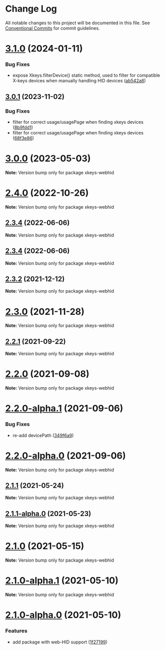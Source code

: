 # Change Log

All notable changes to this project will be documented in this file.
See [Conventional Commits](https://conventionalcommits.org) for commit guidelines.

# [3.1.0](https://github.com/SuperFlyTV/xkeys/compare/v3.0.1...v3.1.0) (2024-01-11)


### Bug Fixes

* expose Xkeys.filterDevice() static method, used to filter for compatible X-keys devices when manually handling HID devices ([ab542a8](https://github.com/SuperFlyTV/xkeys/commit/ab542a8630c749f79cd21c4589eb263c6017ea99))





## [3.0.1](https://github.com/SuperFlyTV/xkeys/compare/v3.0.0...v3.0.1) (2023-11-02)


### Bug Fixes

* filter for correct usage/usagePage when finding xkeys devices ([8b9fdd1](https://github.com/SuperFlyTV/xkeys/commit/8b9fdd1eb69abf03cfbc67f5b503bd01a8623bc5))
* filter for correct usage/usagePage when finding xkeys devices ([68f3e86](https://github.com/SuperFlyTV/xkeys/commit/68f3e869139b2a846e2be4209f5201f7e4893494))





# [3.0.0](https://github.com/SuperFlyTV/xkeys/compare/v2.4.0...v3.0.0) (2023-05-03)

**Note:** Version bump only for package xkeys-webhid

# [2.4.0](https://github.com/SuperFlyTV/xkeys/compare/v2.3.4...v2.4.0) (2022-10-26)

**Note:** Version bump only for package xkeys-webhid

## [2.3.4](https://github.com/SuperFlyTV/xkeys/compare/v2.3.3...v2.3.4) (2022-06-06)

**Note:** Version bump only for package xkeys-webhid

## [2.3.4](https://github.com/SuperFlyTV/xkeys/compare/v2.3.3...v2.3.4) (2022-06-06)

**Note:** Version bump only for package xkeys-webhid

## [2.3.2](https://github.com/SuperFlyTV/xkeys/compare/v2.3.0...v2.3.2) (2021-12-12)

**Note:** Version bump only for package xkeys-webhid

# [2.3.0](https://github.com/SuperFlyTV/xkeys/compare/v2.2.1...v2.3.0) (2021-11-28)

**Note:** Version bump only for package xkeys-webhid

## [2.2.1](https://github.com/SuperFlyTV/xkeys/compare/v2.2.0...v2.2.1) (2021-09-22)

**Note:** Version bump only for package xkeys-webhid

# [2.2.0](https://github.com/SuperFlyTV/xkeys/compare/v2.2.0-alpha.1...v2.2.0) (2021-09-08)

**Note:** Version bump only for package xkeys-webhid

# [2.2.0-alpha.1](https://github.com/SuperFlyTV/xkeys/compare/v2.2.0-alpha.0...v2.2.0-alpha.1) (2021-09-06)

### Bug Fixes

- re-add devicePath ([349f6a9](https://github.com/SuperFlyTV/xkeys/commit/349f6a93ace9480e18d5ed695186920165fea6e7))

# [2.2.0-alpha.0](https://github.com/SuperFlyTV/xkeys/compare/v2.1.1...v2.2.0-alpha.0) (2021-09-06)

**Note:** Version bump only for package xkeys-webhid

## [2.1.1](https://github.com/SuperFlyTV/xkeys/compare/v2.1.1-alpha.1...v2.1.1) (2021-05-24)

**Note:** Version bump only for package xkeys-webhid

## [2.1.1-alpha.0](https://github.com/SuperFlyTV/xkeys/compare/v2.1.0...v2.1.1-alpha.0) (2021-05-23)

**Note:** Version bump only for package xkeys-webhid

# [2.1.0](https://github.com/SuperFlyTV/xkeys/compare/v2.1.0-alpha.0...v2.1.0) (2021-05-15)

**Note:** Version bump only for package xkeys-webhid

# [2.1.0-alpha.1](https://github.com/SuperFlyTV/xkeys/compare/v2.1.0-alpha.0...v2.1.0-alpha.1) (2021-05-10)

**Note:** Version bump only for package xkeys-webhid

# [2.1.0-alpha.0](https://github.com/SuperFlyTV/xkeys/compare/v2.0.0...v2.1.0-alpha.0) (2021-05-10)

### Features

- add package with web-HID support ([1f27199](https://github.com/SuperFlyTV/xkeys/commit/1f2719969faf93ba45a2bc767f64543fb9ffe6ea))
